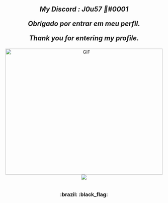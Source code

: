 <h2 align="center">
  
  <em>My Discord : J0u57 🦈#0001</em>
  
  <em>Obrigado por entrar em meu perfil.</em>
  
  <em>Thank you for entering my profile.</em>
  
</h2>

<p align="center">
  <img align="center" alt="GIF" height="400" width="500" src="https://cdn.discordapp.com/attachments/782782160431480862/782784213690220554/matth2.gif" />
  <img align="center" src="https://github-readme-stats.vercel.app/api?username=J0u57&show_icons=true&include_all_commits=true&show_icons=true&theme=tokyonight"/>
</p>

<p align="center">
    <img src="" />
</p>

<h3 align="center">:brazil: :black_flag:<h3>
